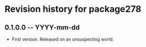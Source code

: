 # Revision history for package278

## 0.1.0.0 -- YYYY-mm-dd

* First version. Released on an unsuspecting world.
